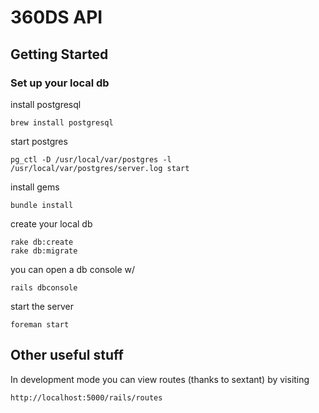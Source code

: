 # 360DS API

## Getting Started

### Set up your local db

install postgresql
    
    brew install postgresql

start postgres

    pg_ctl -D /usr/local/var/postgres -l /usr/local/var/postgres/server.log start

install gems

    bundle install

create your local db

    rake db:create
    rake db:migrate
    
you can open a db console w/ 

    rails dbconsole

start the server

    foreman start
    
## Other useful stuff

In development mode you can view routes (thanks to sextant) by visiting

    http://localhost:5000/rails/routes








